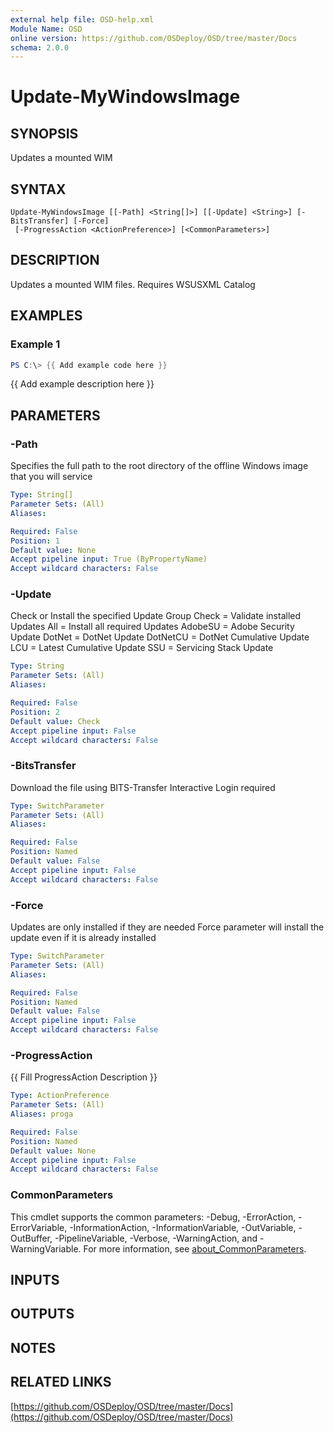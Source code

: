 ```yaml
---
external help file: OSD-help.xml
Module Name: OSD
online version: https://github.com/OSDeploy/OSD/tree/master/Docs
schema: 2.0.0
---
```


# Update-MyWindowsImage

## SYNOPSIS
Updates a mounted WIM

## SYNTAX

```
Update-MyWindowsImage [[-Path] <String[]>] [[-Update] <String>] [-BitsTransfer] [-Force]
 [-ProgressAction <ActionPreference>] [<CommonParameters>]
```

## DESCRIPTION
Updates a mounted WIM files. 
Requires WSUSXML Catalog

## EXAMPLES

### Example 1
```powershell
PS C:\> {{ Add example code here }}
```

{{ Add example description here }}

## PARAMETERS

### -Path
Specifies the full path to the root directory of the offline Windows image that you will service

```yaml
Type: String[]
Parameter Sets: (All)
Aliases:

Required: False
Position: 1
Default value: None
Accept pipeline input: True (ByPropertyName)
Accept wildcard characters: False
```

### -Update
Check or Install the specified Update Group
Check = Validate installed Updates
All = Install all required Updates
AdobeSU = Adobe Security Update
DotNet = DotNet Update
DotNetCU = DotNet Cumulative Update
LCU = Latest Cumulative Update
SSU = Servicing Stack Update

```yaml
Type: String
Parameter Sets: (All)
Aliases:

Required: False
Position: 2
Default value: Check
Accept pipeline input: False
Accept wildcard characters: False
```

### -BitsTransfer
Download the file using BITS-Transfer
Interactive Login required

```yaml
Type: SwitchParameter
Parameter Sets: (All)
Aliases:

Required: False
Position: Named
Default value: False
Accept pipeline input: False
Accept wildcard characters: False
```

### -Force
Updates are only installed if they are needed
Force parameter will install the update even if it is already installed

```yaml
Type: SwitchParameter
Parameter Sets: (All)
Aliases:

Required: False
Position: Named
Default value: False
Accept pipeline input: False
Accept wildcard characters: False
```

### -ProgressAction
{{ Fill ProgressAction Description }}

```yaml
Type: ActionPreference
Parameter Sets: (All)
Aliases: proga

Required: False
Position: Named
Default value: None
Accept pipeline input: False
Accept wildcard characters: False
```

### CommonParameters
This cmdlet supports the common parameters: -Debug, -ErrorAction, -ErrorVariable, -InformationAction, -InformationVariable, -OutVariable, -OutBuffer, -PipelineVariable, -Verbose, -WarningAction, and -WarningVariable. For more information, see [about_CommonParameters](http://go.microsoft.com/fwlink/?LinkID=113216).

## INPUTS

## OUTPUTS

## NOTES

## RELATED LINKS

[https://github.com/OSDeploy/OSD/tree/master/Docs](https://github.com/OSDeploy/OSD/tree/master/Docs)

